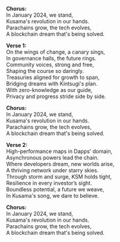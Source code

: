 **Chorus:**\
In January 2024, we stand,\
Kusama's revolution in our hands.\
Parachains grow, the tech evolves,\
A blockchain dream that's being solved.

**Verse 1:**\
On the wings of change, a canary sings,\
In governance halls, the future rings.\
Community voices, strong and free,\
Shaping the course so daringly.\
Treasuries aligned for growth to span,\
Bridging dreams with Kintsugi's plan.\
With zero-knowledge as our guide,\
Privacy and progress stride side by side.

**Chorus:**\
In January 2024, we stand,\
Kusama's revolution in our hands.\
Parachains grow, the tech evolves,\
A blockchain dream that's being solved.

**Verse 2:**\
High-performance maps in Dapps' domain,\
Asynchronous powers lead the chain.\
Where developers dream, new worlds arise,\
A thriving network under starry skies.\
Through storm and surge, KSM holds tight,\
Resilience in every investor’s sight.\
Boundless potential, a future we weave,\
In Kusama's song, we dare to believe.

**Chorus:**\
In January 2024, we stand,\
Kusama's revolution in our hands.\
Parachains grow, the tech evolves,\
A blockchain dream that's being solved.
